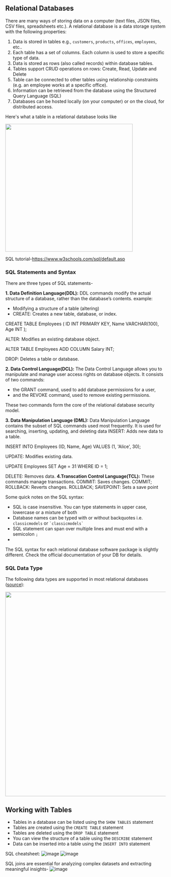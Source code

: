 ## Relational Databases

There are many ways of storing data on a computer (text files, JSON files, CSV files, spreadsheets etc.). A relational database is a data storage system with the following properties:

1. Data is stored in tables e.g., `customers`, `products`, `offices`, `employees`, etc..
2. Each table has a set of columns. Each column is used to store a specific type of data.
3. Data is stored as rows (also called records) within database tables.
4. Tables support CRUD operations on rows: Create, Read, Update and Delete
4. Table can be connected to other tables using relationship constraints (e.g. an employee works at a specific office).
5. Information can be retrieved from the database using the Structured Query Language (SQL)
6. Databases can be hosted locally (on your computer) or on the cloud, for distributed access.

Here's what a table in a relational database looks like

<img src="https://i.imgur.com/dUDclY0.png" width="400">

SQL tutorial-https://www.w3schools.com/sql/default.asp


### SQL Statements and Syntax

There are three types of SQL statements-

**1. Data Definition Language(DDL):**
DDL commands modify the actual structure of a database, rather than the database’s contents. 
example:
- Modifying a structure of a table (altering)
- CREATE: Creates a new table, database, or index.

CREATE TABLE Employees (
    ID INT PRIMARY KEY,
    Name VARCHAR(100),
    Age INT
);

ALTER: Modifies an existing database object.

ALTER TABLE Employees ADD COLUMN Salary INT;

DROP: Deletes a table or database.

**2. Data Control Language(DCL):**
The Data Control Language allows you to manipulate and manage user access rights on database objects. It consists of two commands: 
- the GRANT command, used to add database permissions for a user,
- and the REVOKE command, used to remove existing permissions. 

These two commands form the core of the relational database security model.

**3. Data Manipulation Language (DML):**
Data Manipulation Language contains the subset of SQL commands used most frequently. It is used for searching, inserting, updating, and deleting data 
INSERT: Adds new data to a table.

INSERT INTO Employees (ID, Name, Age) VALUES (1, 'Alice', 30);

UPDATE: Modifies existing data.

UPDATE Employees SET Age = 31 WHERE ID = 1;

DELETE: Removes data.
**4.Transcation Control Language(TCL):**
These commands manage transactions.
COMMIT: Saves changes.
COMMIT;
ROLLBACK: Reverts changes.
ROLLBACK;
SAVEPOINT: Sets a save point



Some quick notes on the SQL syntax:

- SQL is case insensitive. You can type statements in upper case, lowercase or a mixture of both
- Database names can be typed with or without backquotes i.e. `classicmodels` or `` `classicmodels` ``
- SQL statement can span over multiple lines and must end with a semicolon `;`
- 

The SQL syntax for each relational database software package is slightly different. Check the official documentation of your DB for details.

### SQL Data Type

The following data types are supported in most relational databases ([source](https://www.journaldev.com)):

<img src="https://i.imgur.com/DkPrZq0.png" width="640">

## Working with Tables

* Tables in a database can be listed using the `SHOW TABLES` statement
* Tables are created using the `CREATE TABLE` statement
* Tables are deleted using the `DROP TABLE` statement
* You can view the structure of a table using the `DESCRIBE` statement
* Data can be inserted into a table using the `INSERT INTO` statement

SQL cheatsheet:
![image](https://learnsql.com/blog/sql-basics-cheat-sheet/sql-basics-cheat-sheet-a4-page-1.webp)
![image](https://learnsql.com/blog/sql-basics-cheat-sheet/sql-basics-cheat-sheet-a4-page-2.webp)


SQL joins are essential for analyzing complex datasets and extracting meaningful insights-
![image](https://github.com/user-attachments/assets/f5cc0b62-fc01-4ca9-b6d3-64cb587bf93f)





